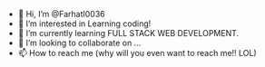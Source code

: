 - 👋 Hi, I’m @FarhatI0036
- 👀 I’m interested in Learning coding!
- 🌱 I’m currently learning FULL STACK WEB DEVELOPMENT.
- 💞️ I’m looking to collaborate on ...
- 📫 How to reach me (why will you even want to reach me!! LOL)

<!---
FarhatI0036/FarhatI0036 is a ✨ special ✨ repository because its `README.md` (this file) appears on your GitHub profile.
You can click the Preview link to take a look at your changes.
--->
